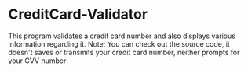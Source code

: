 # CreditCard-Validator
This program validates a credit card number and also displays various information regarding it. Note: You can check out the source code, it doesn't saves or transmits your credit card number, neither prompts for your CVV number
